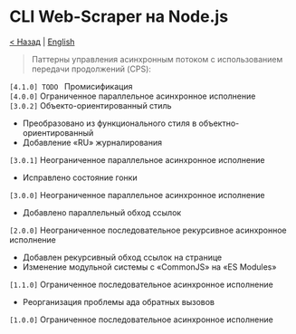 # CLI Web-Scraper на Node.js

[< Назад](../README.md) | [English](log.en.md)  

> Паттерны управления асинхронным потоком с использованием передачи продолжений (CPS):

<code>[4.1.0] TODO </code> Промисификация  
<code>[4.0.0]</code> Ограниченное параллельное асинхронное исполнение  
<code>[3.0.2]</code> Объекто-ориентированный стиль
* Преобразовано из функционального стиля в объектно-ориентированный 
* Добавление «RU» журналирования

<code>[3.0.1]</code> Неограниченное параллельное асинхронное исполнение
* Исправлено состояние гонки

<code>[3.0.0]</code> Неограниченное параллельное асинхронное исполнение
* Добавлено параллельный обход ссылок

<code>[2.0.0]</code> Неограниченное последовательное рекурсивное асинхронное исполнение
* Добавлен рекурсивный обход ссылок на странице
* Изменение модульной системы с «CommonJS» на «ES Modules»

<code>[1.1.0]</code> Ограниченное последовательное асинхронное исполнение
* Реорганизация проблемы ада обратных вызовов

<code>[1.0.0]</code> Ограниченное последовательное асинхронное исполнение